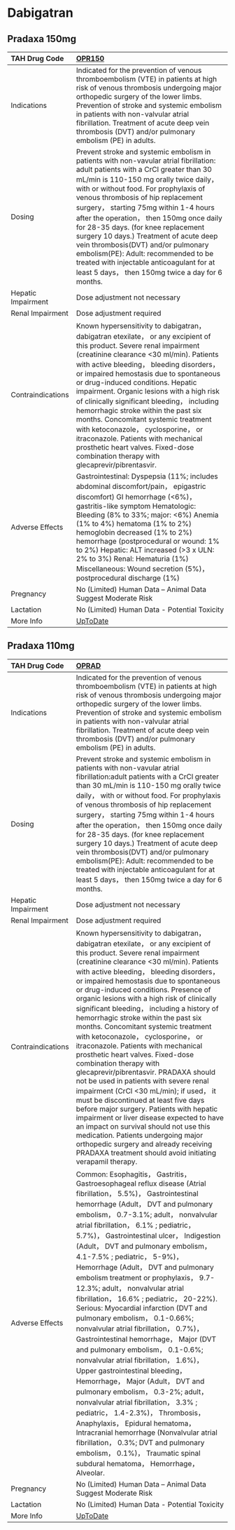 # Dabigatran

## Pradaxa 150mg

| TAH Drug Code      | [OPR150](https://www.tahsda.org.tw/drugs/hissearch.php?drug_code=OPR150)                                                                                                                                                                                                                                                                                                                                                                                                                                                                                                                                                                    |
|:-------------------|:--------------------------------------------------------------------------------------------------------------------------------------------------------------------------------------------------------------------------------------------------------------------------------------------------------------------------------------------------------------------------------------------------------------------------------------------------------------------------------------------------------------------------------------------------------------------------------------------------------------------------------------------|
| Indications        | Indicated for the prevention of venous thromboembolism (VTE) in patients at high risk of venous thrombosis undergoing major orthopedic surgery of the lower limbs. Prevention of stroke and systemic embolism in patients with non-valvular atrial fibrillation. Treatment of acute deep vein thrombosis (DVT) and/or pulmonary embolism (PE) in adults.                                                                                                                                                                                                                                                                                    |
| Dosing             | Prevent stroke and systemic embolism in patients with non-vavular atrial fibrillation: adult patients with a CrCl greater than 30 mL/min is 110-150 mg orally twice daily， with or without food. For prophylaxis of venous thrombosis of hip replacement surgery， starting 75mg within 1-4 hours after the operation， then 150mg once daily for 28-35 days. (for knee replacement surgery 10 days.) Treatment of acute deep vein thrombosis(DVT) and/or pulmonary embolism(PE): Adult: recommended to be treated with injectable anticoagulant for at least 5 days， then 150mg twice a day for 6 months.                                |
| Hepatic Impairment | Dose adjustment not necessary                                                                                                                                                                                                                                                                                                                                                                                                                                                                                                                                                                                                               |
| Renal Impairment   | Dose adjustment required                                                                                                                                                                                                                                                                                                                                                                                                                                                                                                                                                                                                                    |
| Contraindications  | Known hypersensitivity to dabigatran， dabigatran etexilate， or any excipient of this product. Severe renal impairment (creatinine clearance <30 ml/min). Patients with active bleeding， bleeding disorders， or impaired hemostasis due to spontaneous or drug-induced conditions. Hepatic impairment. Organic lesions with a high risk of clinically significant bleeding， including hemorrhagic stroke within the past six months. Concomitant systemic treatment with ketoconazole， cyclosporine， or itraconazole. Patients with mechanical prosthetic heart valves. Fixed-dose combination therapy with glecaprevir/pibrentasvir. |
| Adverse Effects    | Gastrointestinal: Dyspepsia (11%; includes abdominal discomfort/pain， epigastric discomfort) GI hemorrhage (<6%)， gastritis-like symptom Hematologic: Bleeding (8% to 33%; major: <6%) Anemia (1% to 4%) hematoma (1% to 2%) hemoglobin decreased (1% to 2%) hemorrhage (postprocedural or wound: 1% to 2%) Hepatic: ALT increased (>3 x ULN: 2% to 3%) Renal: Hematuria (1%) Miscellaneous: Wound secretion (5%)， postprocedural discharge (1%)                                                                                                                                                                                         |
| Pregnancy          | No (Limited) Human Data – Animal Data Suggest Moderate Risk                                                                                                                                                                                                                                                                                                                                                                                                                                                                                                                                                                                 |
| Lactation          | No (Limited) Human Data - Potential Toxicity                                                                                                                                                                                                                                                                                                                                                                                                                                                                                                                                                                                                |
| More Info          | [UpToDate](https://www.uptodate.com/contents/dabigatran-drug-information)                                                                                                                                                                                                                                                                                                                                                                                                                                                                                                                                                                   |

## Pradaxa 110mg

| TAH Drug Code      | [OPRAD](https://www.tahsda.org.tw/drugs/hissearch.php?drug_code=OPRAD)                                                                                                                                                                                                                                                                                                                                                                                                                                                                                                                                                                                                                                                                                                                                                                                                                                                                                                                                                                                                                                                                                       |
|:-------------------|:-------------------------------------------------------------------------------------------------------------------------------------------------------------------------------------------------------------------------------------------------------------------------------------------------------------------------------------------------------------------------------------------------------------------------------------------------------------------------------------------------------------------------------------------------------------------------------------------------------------------------------------------------------------------------------------------------------------------------------------------------------------------------------------------------------------------------------------------------------------------------------------------------------------------------------------------------------------------------------------------------------------------------------------------------------------------------------------------------------------------------------------------------------------|
| Indications        | Indicated for the prevention of venous thromboembolism (VTE) in patients at high risk of venous thrombosis undergoing major orthopedic surgery of the lower limbs. Prevention of stroke and systemic embolism in patients with non-valvular atrial fibrillation. Treatment of acute deep vein thrombosis (DVT) and/or pulmonary embolism (PE) in adults.                                                                                                                                                                                                                                                                                                                                                                                                                                                                                                                                                                                                                                                                                                                                                                                                     |
| Dosing             | Prevent stroke and systemic embolism in patients with non-vavular atrial fibrillation:adult patients with a CrCl greater than 30 mL/min is 110-150 mg orally twice daily， with or without food. For prophylaxis of venous thrombosis of hip replacement surgery， starting 75mg within 1-4 hours after the operation， then 150mg once daily for 28-35 days. (for knee replacement surgery 10 days.) Treatment of acute deep vein thrombosis(DVT) and/or pulmonary embolism(PE): Adult: recommended to be treated with injectable anticoagulant for at least 5 days， then 150mg twice a day for 6 months.                                                                                                                                                                                                                                                                                                                                                                                                                                                                                                                                                  |
| Hepatic Impairment | Dose adjustment not necessary                                                                                                                                                                                                                                                                                                                                                                                                                                                                                                                                                                                                                                                                                                                                                                                                                                                                                                                                                                                                                                                                                                                                |
| Renal Impairment   | Dose adjustment required                                                                                                                                                                                                                                                                                                                                                                                                                                                                                                                                                                                                                                                                                                                                                                                                                                                                                                                                                                                                                                                                                                                                     |
| Contraindications  | Known hypersensitivity to dabigatran， dabigatran etexilate， or any excipient of this product. Severe renal impairment (creatinine clearance <30 ml/min). Patients with active bleeding， bleeding disorders， or impaired hemostasis due to spontaneous or drug-induced conditions. Presence of organic lesions with a high risk of clinically significant bleeding， including a history of hemorrhagic stroke within the past six months. Concomitant systemic treatment with ketoconazole， cyclosporine， or itraconazole. Patients with mechanical prosthetic heart valves. Fixed-dose combination therapy with glecaprevir/pibrentasvir. PRADAXA should not be used in patients with severe renal impairment (CrCl <30 mL/min); if used， it must be discontinued at least five days before major surgery. Patients with hepatic impairment or liver disease expected to have an impact on survival should not use this medication. Patients undergoing major orthopedic surgery and already receiving PRADAXA treatment should avoid initiating verapamil therapy.                                                                                  |
| Adverse Effects    | Common: Esophagitis， Gastritis， Gastroesophageal reflux disease (Atrial fibrillation， 5.5%)， Gastrointestinal hemorrhage (Adult， DVT and pulmonary embolism， 0.7-3.1%; adult， nonvalvular atrial fibrillation， 6.1% ; pediatric， 5.7%)， Gastrointestinal ulcer， Indigestion (Adult， DVT and pulmonary embolism， 4.1-7.5% ; pediatric， 5-9%)， Hemorrhage (Adult， DVT and pulmonary embolism treatment or prophylaxis， 9.7-12.3%; adult， nonvalvular atrial fibrillation， 16.6% ; pediatric， 20-22%). Serious: Myocardial infarction (DVT and pulmonary embolism， 0.1-0.66%; nonvalvular atrial fibrillation， 0.7%)， Gastrointestinal hemorrhage， Major (DVT and pulmonary embolism， 0.1-0.6%; nonvalvular atrial fibrillation， 1.6%)， Upper gastrointestinal bleeding， Hemorrhage， Major (Adult， DVT and pulmonary embolism， 0.3-2%; adult， nonvalvular atrial fibrillation， 3.3% ; pediatric， 1.4-2.3%)， Thrombosis， Anaphylaxis， Epidural hematoma， Intracranial hemorrhage (Nonvalvular atrial fibrillation， 0.3%; DVT and pulmonary embolism， 0.1%)， Traumatic spinal subdural hematoma， Hemorrhage， Alveolar. |
| Pregnancy          | No (Limited) Human Data – Animal Data Suggest Moderate Risk                                                                                                                                                                                                                                                                                                                                                                                                                                                                                                                                                                                                                                                                                                                                                                                                                                                                                                                                                                                                                                                                                                  |
| Lactation          | No (Limited) Human Data - Potential Toxicity                                                                                                                                                                                                                                                                                                                                                                                                                                                                                                                                                                                                                                                                                                                                                                                                                                                                                                                                                                                                                                                                                                                 |
| More Info          | [UpToDate](https://www.uptodate.com/contents/dabigatran-drug-information)                                                                                                                                                                                                                                                                                                                                                                                                                                                                                                                                                                                                                                                                                                                                                                                                                                                                                                                                                                                                                                                                                    |

